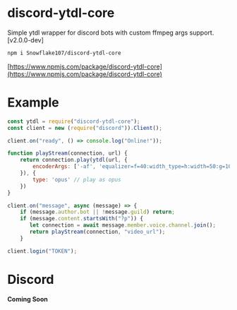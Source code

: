 # discord-ytdl-core
Simple ytdl wrapper for discord bots with custom ffmpeg args support.
[v2.0.0-dev]

```bash
npm i Snowflake107/discord-ytdl-core
```

[https://www.npmjs.com/package/discord-ytdl-core](https://www.npmjs.com/package/discord-ytdl-core)

# Example

```js
const ytdl = require("discord-ytdl-core");
const client = new (require("discord")).Client();

client.on("ready", () => console.log("Online!"));

function playStream(connection, url) {
    return connection.play(ytdl(url, {
        encoderArgs: ['-af', 'equalizer=f=40:width_type=h:width=50:g=10'] // bassboost (ffmpeg args)
    }), {
        type: 'opus' // play as opus
    })
}

client.on("message", async (message) => {
    if (message.author.bot || !message.guild) return;
    if (message.content.startsWith("?p")) {
       let connection = await message.member.voice.channel.join();
       return playStream(connection, "video_url");
    }

client.login("TOKEN");
```

# Discord
**Coming Soon**
